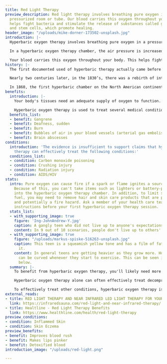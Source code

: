 ```yaml
---
title: Red Light Therapy
preview_description: Red light therapy involves breathing pure oxygen in a
  pressurized room or tube. Our blood carries this oxygen throughout your body. This
  helps fight bacteria and stimulate the release of substances called growth factors
  and stem cells, which promote healing.
header_image: "/uploads/mike-dorner-173502-unsplash.jpg"
introduction: |-
  Hyperbaric oxygen therapy involves breathing pure oxygen in a pressurized room or tube. Hyperbaric oxygen therapy is a well-established treatment for decompression sickness, a hazard of scuba diving. Other conditions treated with hyperbaric oxygen therapy include serious infections, bubbles of air in your blood vessels, and wounds that won't heal as a result of diabetes or radiation injury.

  In a hyperbaric oxygen therapy chamber, the air pressure is increased to three times higher than normal air pressure. Under these conditions, your lungs can gather more oxygen than would be possible breathing pure oxygen at normal air pressure.

  Your blood carries this oxygen throughout your body. This helps fight bacteria and stimulate the release of substances called growth factors and stem cells, which promote healing.
history: |-
  The first documented used of hyperbaric therapy actually came before the discovery of oxygen. In 1662, British clergyman named Henshaw, used a system of organ bellows to change the atmospheric pressure in a sealed chamber called a domicilium. This domicilium could create both hyperbaric and hypobaric environments. Despite lacking any scientific basis for his theories, Henshaw believed that acute conditions would benefit from increased air pressure, while chronic conditions would respond better to decreased air pressure. According to Henshaw, “In times of good health this domicilium is proposed as a good expedient to help digestion, to promote insensible respiration, to facilitate breathing and expectoration, and consequently, of excellent use for the prevention of most afflictions of the lungs.” Henshaw was only providing increased and decreased air pressure without increasing oxygen concentration. Oxygen was not discovered until 1773 by Swedish pharmacist Carl Wilhelm Scheele, and the term “oxygen” was not coined until 1777 by French chemist Antoine Lavoisier.

  Nearly two centuries later, in the 1830’s, there was a rebirth of interest in hyperbaric medicine in France. In 1834, French physician Junod built a hyperbaric chamber to treat pulmonary afflictions using pressures of 2-4 ATA and reported increased circulation to the internal organs, improvements in cerebral blood flow, and production of feelings of well-being. Then, in 1837, Pravaz built the largest hyperbaric chamber of that time and was used to treat patients with pulmonary conditions including tuberculosis, laryngitis, tracheitis and pertussis, as well unrelated conditions such as cholera, conjunctivitis, deafness, menorrhagia and rickets.

  In 1860, the first hyperbaric chamber on the North American continent was constructed in Oshawa, Ontario, Canada. A year later, Corning built the first hyperbaric chamber in the United States in New York.
benefits:
  introduction: |-
    Your body's tissues need an adequate supply of oxygen to function. When tissue is injured, it requires even more oxygen to survive. Hyperbaric oxygen therapy increases the amount of oxygen your blood can carry. An increase in blood oxygen temporarily restores normal levels of blood gases and tissue function to promote healing and fight infection.

    Hyperbaric oxygen therapy is used to treat several medical conditions. And medical institutions use it in different ways. Your doctor may suggest hyperbaric oxygen therapy if you have one of the following conditions:
  benefits_list:
  - benefit: Gangrene
  - benefit: Deafness, sudden
  - benefit: Burn
  - benefit: Bubbles of air in your blood vessels (arterial gas embolism)
  - benefit: Brain abscesses
conditions:
  introduction: 'The evidence is insufficient to support claims that hyperbaric oxygen
    therapy can effectively treat the following conditions:'
  conditions_list:
  - condition: Carbon monoxide poisoning
  - condition: Crushing injury
  - condition: Radiation injury
  - condition: AIDS/HIV
stats:
  intro: Pure oxygen can cause fire if a spark or flame ignites a source of fuel.
    Because of this, you can't take items such as lighters or battery-powered devices
    into the hyperbaric oxygen therapy chamber. In addition, to limit sources of excess
    fuel, you may need to remove hair and skin care products that are petroleum based
    and potentially a fire hazard. Ask a member of your health care team for specific
    instructions before your first hyperbaric oxygen therapy session.
  stats_list:
  - with_supporting_image: true
    figure: 'Ing-JohnAndrew-Y.jpg'
    caption: A gangly teen who did not live up to anyone's expectations.
    content: In 9 out of 10 scenarios, people don't live up to others' expectations.
  - with_supporting_image: true
    figure: "/uploads/markus-spiske-516263-unsplash.jpg"
    caption: This teen is a squeamish yellow tone and has a film of fat surrounding
      it.
    content: In general teens are getting heavier as they grow more. However this
      can be curved whenever they start to exercise. This can be seen in the figure
      below.
  summary: |-
    To benefit from hyperbaric oxygen therapy, you'll likely need more than one session. The number of sessions depends on your medical condition. Some conditions, such as carbon monoxide poisoning, might be treated in three visits. Others, such as nonhealing wounds, may require 20 to 40 treatments.

    Hyperbaric oxygen therapy alone can often effectively treat decompression sickness, arterial gas embolism and severe carbon monoxide poisoning.

    To effectively treat other conditions, hyperbaric oxygen therapy is used as part of a comprehensive treatment plan and administered with other therapies and drugs that fit your individual needs.
external_reads:
- title: RED LIGHT THERAPY AND NEAR INFRARED LED LIGHT THERAPY FOR YOUR JACUZZI® INFRARED SAUNA
  link: https://infraredsauna.com/red-light-and-near-infrared-therapy/
- title: Healtline - Red Light Therapy Benefits
  link: https://www.healthline.com/health/red-light-therapy
preview_conditions:
- condition: Inflammed Skin
- condition: Skin Eczema
preview_benefits:
- benefit: Improves blood rush
- benefit: Makes lips pinker
- benefit: Detoxified blood
introduction_image: "/uploads/red-light.png"

---
```

